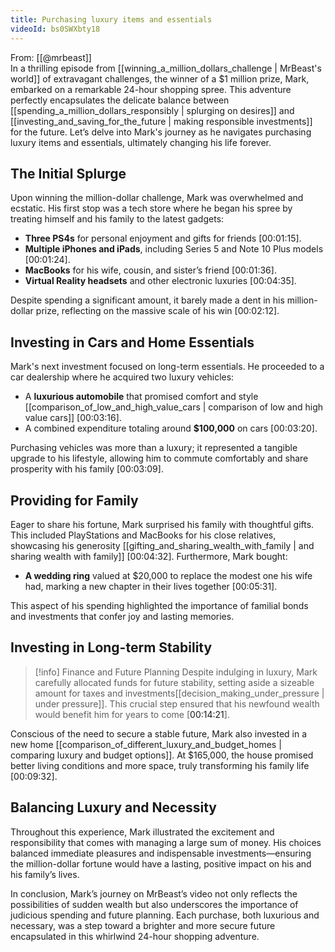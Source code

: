 ```yaml
---
title: Purchasing luxury items and essentials
videoId: bs0SWXbty18
---
```


From: [[@mrbeast]] <br/> 
In a thrilling episode from [[winning_a_million_dollars_challenge | MrBeast's world]] of extravagant challenges, the winner of a $1 million prize, Mark, embarked on a remarkable 24-hour shopping spree. This adventure perfectly encapsulates the delicate balance between [[spending_a_million_dollars_responsibly | splurging on desires]] and [[investing_and_saving_for_the_future | making responsible investments]] for the future. Let’s delve into Mark's journey as he navigates purchasing luxury items and essentials, ultimately changing his life forever.

## The Initial Splurge

Upon winning the million-dollar challenge, Mark was overwhelmed and ecstatic. His first stop was a tech store where he began his spree by treating himself and his family to the latest gadgets:

- **Three PS4s** for personal enjoyment and gifts for friends [<a class="yt-timestamp" data-t="00:01:15">00:01:15</a>].
- **Multiple iPhones and iPads**, including Series 5 and Note 10 Plus models [<a class="yt-timestamp" data-t="00:01:24">00:01:24</a>].
- **MacBooks** for his wife, cousin, and sister’s friend [<a class="yt-timestamp" data-t="00:01:36">00:01:36</a>].
- **Virtual Reality headsets** and other electronic luxuries [<a class="yt-timestamp" data-t="00:04:35">00:04:35</a>].

Despite spending a significant amount, it barely made a dent in his million-dollar prize, reflecting on the massive scale of his win [<a class="yt-timestamp" data-t="00:02:12">00:02:12</a>].

## Investing in Cars and Home Essentials

Mark's next investment focused on long-term essentials. He proceeded to a car dealership where he acquired two luxury vehicles:

- A **luxurious automobile** that promised comfort and style [[comparison_of_low_and_high_value_cars | comparison of low and high value cars]] [<a class="yt-timestamp" data-t="00:03:16">00:03:16</a>].
- A combined expenditure totaling around **$100,000** on cars [<a class="yt-timestamp" data-t="00:03:20">00:03:20</a>].

Purchasing vehicles was more than a luxury; it represented a tangible upgrade to his lifestyle, allowing him to commute comfortably and share prosperity with his family [<a class="yt-timestamp" data-t="00:03:09">00:03:09</a>].

## Providing for Family

Eager to share his fortune, Mark surprised his family with thoughtful gifts. This included PlayStations and MacBooks for his close relatives, showcasing his generosity [[gifting_and_sharing_wealth_with_family | and sharing wealth with family]] [<a class="yt-timestamp" data-t="00:04:32">00:04:32</a>]. Furthermore, Mark bought:

- **A wedding ring** valued at $20,000 to replace the modest one his wife had, marking a new chapter in their lives together [<a class="yt-timestamp" data-t="00:05:31">00:05:31</a>].

This aspect of his spending highlighted the importance of familial bonds and investments that confer joy and lasting memories.

## Investing in Long-term Stability

> [!info] Finance and Future Planning
> Despite indulging in luxury, Mark carefully allocated funds for future stability, setting aside a sizeable amount for taxes and investments[[decision_making_under_pressure | under pressure]]. This crucial step ensured that his newfound wealth would benefit him for years to come [<a class="yt-timestamp" data-t="00:14:21">00:14:21</a>].

Conscious of the need to secure a stable future, Mark also invested in a new home [[comparison_of_different_luxury_and_budget_homes | comparing luxury and budget options]]. At $165,000, the house promised better living conditions and more space, truly transforming his family life [<a class="yt-timestamp" data-t="00:09:32">00:09:32</a>].

## Balancing Luxury and Necessity

Throughout this experience, Mark illustrated the excitement and responsibility that comes with managing a large sum of money. His choices balanced immediate pleasures and indispensable investments—ensuring the million-dollar fortune would have a lasting, positive impact on his and his family’s lives.

In conclusion, Mark’s journey on MrBeast’s video not only reflects the possibilities of sudden wealth but also underscores the importance of judicious spending and future planning. Each purchase, both luxurious and necessary, was a step toward a brighter and more secure future encapsulated in this whirlwind 24-hour shopping adventure.